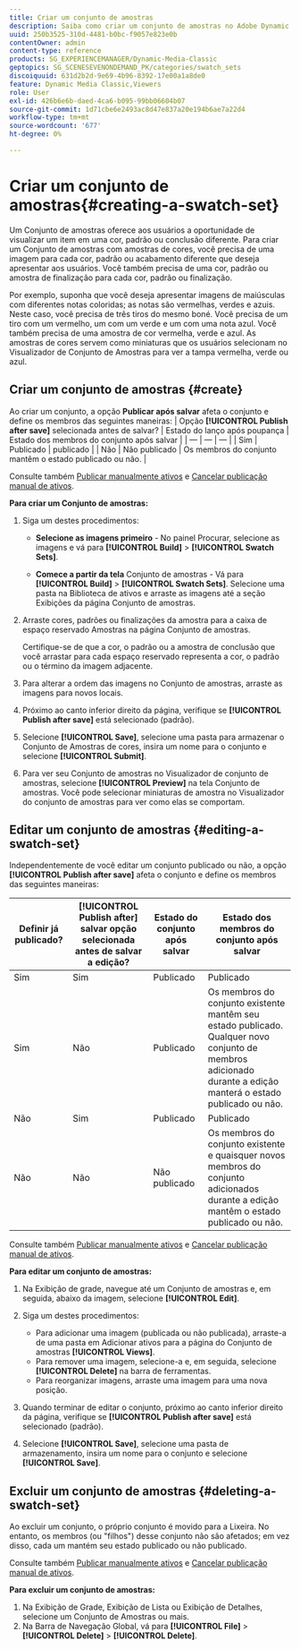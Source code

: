 ```yaml
---
title: Criar um conjunto de amostras
description: Saiba como criar um conjunto de amostras no Adobe Dynamic Media Classic.
uuid: 250b3525-310d-4481-b0bc-f9057e823e0b
contentOwner: admin
content-type: reference
products: SG_EXPERIENCEMANAGER/Dynamic-Media-Classic
geptopics: SG_SCENESEVENONDEMAND_PK/categories/swatch_sets
discoiquuid: 631d2b2d-9e69-4b96-8392-17e00a1a8de0
feature: Dynamic Media Classic,Viewers
role: User
exl-id: 426b6e6b-daed-4ca6-b095-99bb06604b07
source-git-commit: 1d71cbe6e2493ac8d47e837a20e194b6ae7a22d4
workflow-type: tm+mt
source-wordcount: '677'
ht-degree: 0%

---
```


# Criar um conjunto de amostras{#creating-a-swatch-set}

Um Conjunto de amostras oferece aos usuários a oportunidade de visualizar um item em uma cor, padrão ou conclusão diferente. Para criar um Conjunto de amostras com amostras de cores, você precisa de uma imagem para cada cor, padrão ou acabamento diferente que deseja apresentar aos usuários. Você também precisa de uma cor, padrão ou amostra de finalização para cada cor, padrão ou finalização.

Por exemplo, suponha que você deseja apresentar imagens de maiúsculas com diferentes notas coloridas; as notas são vermelhas, verdes e azuis. Neste caso, você precisa de três tiros do mesmo boné. Você precisa de um tiro com um vermelho, um com um verde e um com uma nota azul. Você também precisa de uma amostra de cor vermelha, verde e azul. As amostras de cores servem como miniaturas que os usuários selecionam no Visualizador de Conjunto de Amostras para ver a tampa vermelha, verde ou azul.

## Criar um conjunto de amostras {#create}

Ao criar um conjunto, a opção **Publicar após salvar** afeta o conjunto e define os membros das seguintes maneiras:
| Opção **[!UICONTROL Publish after save]** selecionada antes de salvar? | Estado do lanço após poupança | Estado dos membros do conjunto após salvar |
| — | — | — |
| Sim | Publicado | publicado |
| Não | Não publicado | Os membros do conjunto mantêm o estado publicado ou não. |

Consulte também [Publicar manualmente ativos](publishing-files.md#manually_publishing_assets) e [Cancelar publicação manual de ativos](publishing-files.md#manually_unpublishing_assets).

**Para criar um Conjunto de amostras:**

1. Siga um destes procedimentos:

   * **Selecione as imagens primeiro**  - No painel Procurar, selecione as imagens e vá para  **[!UICONTROL Build]** >  **[!UICONTROL Swatch Sets]**.

   * **Comece a partir da tela**  Conjunto de amostras - Vá para  **[!UICONTROL Build]** >  **[!UICONTROL Swatch Sets]**. Selecione uma pasta na Biblioteca de ativos e arraste as imagens até a seção Exibições da página Conjunto de amostras.

1. Arraste cores, padrões ou finalizações da amostra para a caixa de espaço reservado Amostras na página Conjunto de amostras.

   Certifique-se de que a cor, o padrão ou a amostra de conclusão que você arrastar para cada espaço reservado representa a cor, o padrão ou o término da imagem adjacente.

1. Para alterar a ordem das imagens no Conjunto de amostras, arraste as imagens para novos locais.
1. Próximo ao canto inferior direito da página, verifique se **[!UICONTROL Publish after save]** está selecionado (padrão).
1. Selecione **[!UICONTROL Save]**, selecione uma pasta para armazenar o Conjunto de Amostras de cores, insira um nome para o conjunto e selecione **[!UICONTROL Submit]**.
1. Para ver seu Conjunto de amostras no Visualizador de conjunto de amostras, selecione **[!UICONTROL Preview]** na tela Conjunto de amostras. Você pode selecionar miniaturas de amostra no Visualizador do conjunto de amostras para ver como elas se comportam.

## Editar um conjunto de amostras {#editing-a-swatch-set}

Independentemente de você editar um conjunto publicado ou não, a opção **[!UICONTROL Publish after save]** afeta o conjunto e define os membros das seguintes maneiras:

| Definir já publicado? | **[!UICONTROL Publish after]** salvar opção selecionada antes de salvar a edição? | Estado do conjunto após salvar | Estado dos membros do conjunto após salvar |
|--- |--- |--- |--- |
| Sim | Sim | Publicado | Publicado |
| Sim | Não | Publicado | Os membros do conjunto existente mantêm seu estado publicado. Qualquer novo conjunto de membros adicionado durante a edição manterá o estado publicado ou não. |
| Não | Sim | Publicado | Publicado |
| Não | Não | Não publicado | Os membros do conjunto existente e quaisquer novos membros do conjunto adicionados durante a edição mantêm o estado publicado ou não. |

Consulte também [Publicar manualmente ativos](publishing-files.md#manually_publishing_assets) e [Cancelar publicação manual de ativos](publishing-files.md#manually_unpublishing_assets).

**Para editar um conjunto de amostras:**

1. Na Exibição de grade, navegue até um Conjunto de amostras e, em seguida, abaixo da imagem, selecione **[!UICONTROL Edit]**.
1. Siga um destes procedimentos:

   * Para adicionar uma imagem (publicada ou não publicada), arraste-a de uma pasta em Adicionar ativos para a página do Conjunto de amostras **[!UICONTROL Views]**.
   * Para remover uma imagem, selecione-a e, em seguida, selecione **[!UICONTROL Delete]** na barra de ferramentas.
   * Para reorganizar imagens, arraste uma imagem para uma nova posição.

1. Quando terminar de editar o conjunto, próximo ao canto inferior direito da página, verifique se **[!UICONTROL Publish after save]** está selecionado (padrão).
1. Selecione **[!UICONTROL Save]**, selecione uma pasta de armazenamento, insira um nome para o conjunto e selecione **[!UICONTROL Save]**.

## Excluir um conjunto de amostras {#deleting-a-swatch-set}

Ao excluir um conjunto, o próprio conjunto é movido para a Lixeira. No entanto, os membros (ou &quot;filhos&quot;) desse conjunto não são afetados; em vez disso, cada um mantém seu estado publicado ou não publicado.

Consulte também [Publicar manualmente ativos](publishing-files.md#manually_publishing_assets) e [Cancelar publicação manual de ativos](publishing-files.md#manually_unpublishing_assets).

**Para excluir um conjunto de amostras:**

1. Na Exibição de Grade, Exibição de Lista ou Exibição de Detalhes, selecione um Conjunto de Amostras ou mais.
1. Na Barra de Navegação Global, vá para **[!UICONTROL File]** > **[!UICONTROL Delete]** > **[!UICONTROL Delete]**.
